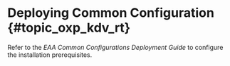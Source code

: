 # Deploying Common Configuration {#topic_oxp_kdv_rt}

Refer to the *EAA Common Configurations Deployment Guide* to configure the installation prerequisites.


